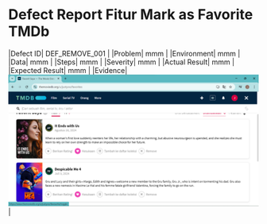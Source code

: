 # Defect Report Fitur Mark as Favorite TMDb
|Defect ID| DEF_REMOVE_001 |
|Problem| mmm |
|Environment| mmm |
|Data| mmm |
|Steps| mmm |
|Severity| mmm |
|Actual Result| mmm |
|Expected Result| mmm |
|Evidence| ![alt Evidence](https://github.com/ririfka08/technical-test-rifka/blob/main/images/ind/tci005.png) |

